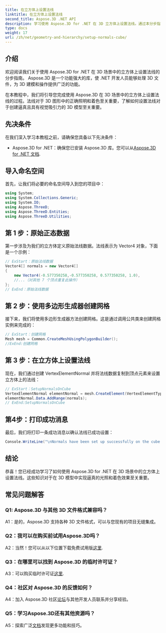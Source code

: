 ```yaml
---
title: 在立方体上设置法线
linktitle: 在立方体上设置法线
second_title: Aspose.3D .NET API
description: 学习使用 Aspose.3D for .NET 在 3D 立方体上设置法线。通过本分步指南增强您的 3D 建模技能。
type: docs
weight: 17
url: /zh/net/geometry-and-hierarchy/setup-normals-cube/
---
```

## 介绍

欢迎阅读我们关于使用 Aspose.3D for .NET 在 3D 场景中的立方体上设置法线的分步指南。 Aspose.3D 是一个功能强大的库，使 .NET 开发人员能够处理 3D 文件，为 3D 建模和操作提供广泛的功能。

在本教程中，我们将引导您完成使用 Aspose.3D 在 3D 场景中的立方体上设置法线的过程。法线对于 3D 图形中的正确照明和着色至关重要，了解如何设置法线对于创建逼真且具有视觉吸引力的 3D 模型至关重要。

## 先决条件

在我们深入学习本教程之前，请确保您具备以下先决条件：

-  Aspose.3D for .NET：确保您已安装 Aspose.3D 库。您可以从[Aspose.3D for .NET 文档](https://reference.aspose.com/3d/net/).

## 导入命名空间

首先，让我们将必要的命名空间导入到您的项目中：

```csharp
using System;
using System.Collections.Generic;
using System.IO;
using Aspose.ThreeD;
using Aspose.ThreeD.Entities;
using Aspose.ThreeD.Utilities;
```

## 第 1 步：原始正态数据

第一步涉及为我们的立方体定义原始法线数据。法线表示为 Vector4 对象，下面是一个示例：

```csharp
// ExStart：原始法线数据
Vector4[] normals = new Vector4[]
{
    new Vector4(-0.577350258,-0.577350258, 0.577350258, 1.0),
    //...（对其他 7 个顶点重复此操作）
};
// ExEnd：原始法线数据
```

## 第 2 步：使用多边形生成器创建网格

接下来，我们将使用多边形生成器方法创建网格。这是通过调用公共类来创建网格实例来完成的：

```csharp
// ExStart：创建网格
Mesh mesh = Common.CreateMeshUsingPolygonBuilder();
//ExEnd:创建网格
```

## 第 3 步：在立方体上设置法线

现在，我们通过创建 VertexElementNormal 并将法线数据复制到顶点元素来设置立方体上的法线：

```csharp
// ExStart：SetupNormalsOnCube
VertexElementNormal elementNormal = mesh.CreateElement(VertexElementType.Normal, MappingMode.ControlPoint, ReferenceMode.Direct) as VertexElementNormal;
elementNormal.Data.AddRange(normals);
// ExEnd:SetupNormalsOnCube
```

## 第4步：打印成功消息

最后，我们将打印一条成功消息以确认法线已成功设置：

```csharp
Console.WriteLine("\nNormals have been set up successfully on the cube.");
```

## 结论

恭喜！您已经成功学习了如何使用 Aspose.3D for .NET 在 3D 场景中的立方体上设置法线。这些知识对于在 3D 模型中实现逼真的光照和着色效果至关重要。

## 常见问题解答

### Q1: Aspose.3D 与其他 3D 文件格式兼容吗？

A1：是的，Aspose.3D 支持各种 3D 文件格式，可以与您现有的项目无缝集成。

### Q2：我可以在购买前试用Aspose.3D吗？

A2：当然！您可以从以下位置下载免费试用版[这里](https://releases.aspose.com/).

### Q3：在哪里可以找到 Aspose.3D 的临时许可证？

 A3：可以购买临时许可证[这里](https://purchase.aspose.com/temporary-license/).

### Q4：社区对 Aspose.3D 的反馈如何？

 A4：加入 Aspose.3D 社区[论坛](https://forum.aspose.com/c/3d/18)与其他开发人员联系并分享经验。

### Q5：学习Aspose.3D还有其他资源吗？

 A5：探索广泛[文档](https://reference.aspose.com/3d/net/)发现更多功能和技巧。